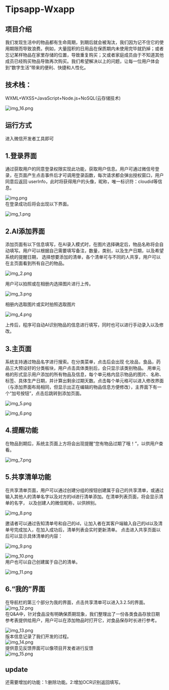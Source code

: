 # Tipsapp-Wxapp
## 项目介绍
我们发现生活中的物品都有生命周期，到期后就会被淘汰，我们因为记不住它的使用期限而导致浪费。例如，大量囤积的日用品在保质期内未使用完毕就扔掉；或者忘记某样物品在家里存储的位置，导致重复购买；又或者家庭成员由于不知道其他成员已经购买物品导致再次购买。我们希望解决以上的问题，让每一位用户体会到“数字生活”带来的便利、快捷和人性化。  

## 技术栈：
WXML+WXSS+JavaScript+Node.js+NoSQL(云存储技术)  

![img_16.png](img_16.png)
  

## 运行方式
进入微信开发者工具即可

## 1.登录界面
通过获取用户的同意登录权限实现此功能，获取用户信息。用户可通过微信号登录，在页面产生点击事件后才可调用登录函数，每次请求都会弹出授权窗口，用户同意后返回 userInfo，此时将获得用户的头像，昵称，唯一标识符：cloudid等信息。
  

![img.png](img.png)  
在登录成功后将会出现以下界面。  

![img_1.png](img_1.png)
## 2.AI添加界面
添加页面有以下信息填写，在AI录入模式时，在图片选择确定后，物品名称将会自动填写。用户可以根据自己需要填写备注，数量，类别，以及生产日期，以及希望系统的提醒日期，
选择想要添加的清单，各个清单可与不同的人共享，用户可以在主页面看到所有自己的物品。  

![img_2.png](img_2.png)

用户可以拍照或在相册内选择图片进行上传。  

![img_3.png](img_3.png)  

相册内选取图片或实时拍照选取图片  

![img_4.png](img_4.png)

上传后，程序可自动AI识别物品的信息进行填写，同时也可以进行手动录入以及修改。
## 3.主页面
系统支持通过物品名字进行搜索。在分类菜单，点击后会出现 化妆品，食品，药品三大预设好的分类板块，用户点击具体类别后，会只显示该类别物品。
	用单元格的形式显示用户添加的所有物品及信息，每个单元格内显示物品的图片、名称、标签、具体生产日期，并计算出剩余过期天数。点击每个单元格可以进入修改界面（与添加界面布局相同，但显示出正在编辑的物品信息方便修改），主界面下有一个“加号按钮”，点击后跳转到添加页面。  

![img_5.png](img_5.png)  

![img_6.png](img_6.png)  

## 4.提醒功能
在物品到期后，系统主页面上方将会出现提醒“您有物品过期了哦！”，以供用户查看。  

![img_7.png](img_7.png)
## 5.共享清单功能
在共享清单页面，用户可以通过创建分组的按钮创建属于自己的共享清单，或通过输入其他人的清单名字以及对方的id进行清单添加。在清单列表页面，将会显示清单的名字，
以及创建人的微信昵称，以供辨别。  

![img_8.png](img_8.png)  

邀请者可以通过告知清单号和自己的id，让加入者在其客户端输入自己的id以及清单号完成加入，在加入成功后，清单列表会实时更新清单。
点击进入共享页面以后可以显示具体清单的内容：  

![img_9.png](img_9.png)  

![img_10.png](img_10.png)  
用户也可以自己创建属于自己的清单。  

![img_11.png](img_11.png)
## 6.“我的”界面
在导航栏的第三个部分为我的界面，点击共享清单可以进入3.2.5的界面。  
![img_12.png](img_12.png)  
在Q&A中，针对食品没有明确保质期现象，我们整理出了一份各类食品存放日期参考表提供给用户，用户可以在添加物品时打开它，对食品保存时长进行参考。  

![img_13.png](img_13.png)  
版本信息记录了我们开发的过程。  
![img_14.png](img_14.png)  
提供意见反馈界面可以像项目开发者进行反馈  
![img_15.png](img_15.png)

## update
还需要增加的功能：1:删除功能。2:增加OCR识别返回填写。
